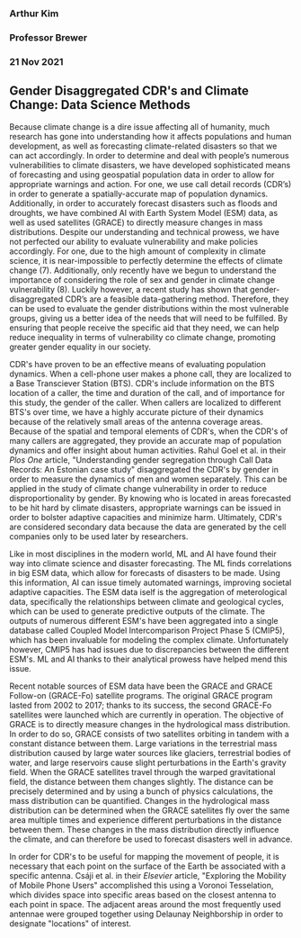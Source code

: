 ### Arthur Kim
### Professor Brewer
### 21 Nov 2021
## Gender Disaggregated CDR's and Climate Change: Data Science Methods

Because climate change is a dire issue affecting all of humanity, much research has gone into understanding how it affects populations and human development, as well as forecasting climate-related disasters so that we can act accordingly. In order to determine and deal with people’s numerous vulnerabilities to climate disasters, we have developed sophisticated means of forecasting and using geospatial population data in order to allow for appropriate warnings and action.  For one, we use call detail records (CDR’s) in order to generate a spatially-accurate map of population dynamics.  Additionally, in order to accurately forecast disasters such as floods and droughts, we have combined AI with Earth System Model (ESM) data, as well as used satellites (GRACE) to directly measure changes in mass distributions.   Despite our understanding and technical prowess, we have not perfected our ability to evaluate vulnerability and make policies accordingly. For one, due to the high amount of complexity in climate science, it is near-impossible to perfectly determine the effects of climate change (7). Additionally, only recently have we begun to understand the importance of considering the role of sex and gender in climate change vulnerability (8).  Luckily however, a recent study has shown that gender-disaggregated CDR’s are a feasible data-gathering method.  Therefore, they can be used to evaluate the gender distributions within the most vulnerable groups, giving us a better idea of the needs that will need to be fulfilled. By ensuring that people receive the specific aid that they need, we can help reduce inequality in terms of vulnerability co climate change, promoting greater gender equality in our society.

CDR's have proven to be an effective means of evaluating population dynamics. When a cell-phone user makes a phone call, they are localized to a Base Transciever Station (BTS). CDR's include information on the BTS location of a caller, the time and duration of the call, and of importance for this study, the gender of the caller. When callers are localized to different BTS's over time, we have a highly accurate picture of their dynamics because of the relatively small areas of the antenna coverage areas. Because of the spatial and temporal elements of CDR's, when the CDR's of many callers are aggregated, they provide an accurate map of population dynamics and offer insight about human activities. Rahul Goel et al. in their *Plos One* article, "Understanding gender segregation through Call Data Records: An Estonian case study" disaggregated the CDR's by gender in order to measure the dynamics of men and women separately. This can be applied in the study of climate change vulnerability in order to reduce disproportionality by gender. By knowing who is located in areas forecasted to be hit hard by climate disasters, appropriate warnings can be issued in order to bolster adaptive capacities and minimize harm. Ultimately, CDR's are considered secondary data because the data are generated by the cell companies only to be used later by researchers.  

Like in most disciplines in the modern world, ML and AI have found their way into climate science and disaster forecasting. The ML finds correlations in big ESM data, which allow for forecasts of disasters to be made. Using this information, AI can issue timely automated warnings, improving societal adaptive capacities. The ESM data iself is the aggregation of meterological data, specifically the relationships between climate and geological cycles, which can be used to generate predictive outputs of the climate. The outputs of numerous different ESM's have been aggregated into a single database called Coupled Model Intercomparison Project Phase 5 (CMIP5), which has been invaluable for modeling the complex climate. Unfortunately however, CMIP5 has had issues due to discrepancies between the different ESM's. ML and AI thanks to their analytical prowess have helped mend this issue.

Recent notable sources of ESM data have been the GRACE and GRACE Follow-on (GRACE-Fo) satellite programs. The original GRACE program lasted from 2002 to 2017; thanks to its success, the second GRACE-Fo satellites were launched which are currently in operation. The objective of GRACE is to directly measure changes in the hydrological mass distribution. In order to do so, GRACE consists of two satellites orbiting in tandem with a constant distance between them. Large variations in the terrestrial mass distribution caused by large water sources like glaciers, terrestrial bodies of water, and large reservoirs cause slight perturbations in the Earth's gravity field. When the GRACE satellites travel through the warped gravitational field, the distance between them changes slightly. The distance can be precisely determined and by using a bunch of physics calculations, the mass distribution can be quantified. Changes in the hydrological mass distribution can be determined when the GRACE satellites fly over the same area multiple times and experience different perturbations in the distance between them. These changes in the mass distribution directly influence the climate, and can therefore be used to forecast disasters well in advance.  

In order for CDR's to be useful for mapping the movement of people, it is necessary that each point on the surface of the Earth be associated with a specific antenna. Csáji et al. in their *Elsevier* article, "Exploring the Mobility of Mobile Phone Users" accomplished this using a Voronoi Tesselation, which divides space into specific areas based on the closest antenna to each point in space. The adjacent areas around the most frequently used antennae were grouped together using Delaunay Neighborship in order to designate "locations" of interest.  
